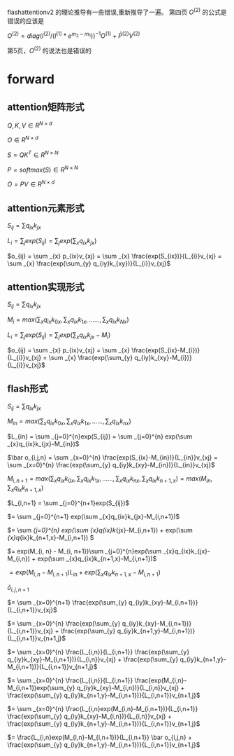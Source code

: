 
flashattentionv2 的理论推导有一些错误,重新推导了一遍。
第四页 $O^{(2)}$ 的公式是错误的应该是

$O^{(2)} = diag(l^{(2)}/(l^{(1)} * e^{m_{2}-m_{1}}))^{-1}O^{(1)} + \bar P^{(2)}V^{(2)}$

第5页，$O^{(2)}$ 的说法也是错误的

# forward

## attention矩阵形式
$Q, K, V \in R^{N \times d}$

$O \in R^{N \times d}$

$S = QK^{T} \in R^{N \times N}$

$P = softmax(S) \in R^{N \times N}$

$O = PV  \in R^{N \times d}$

## attention元素形式

$S_{ij} = \sum q_{ix}k_{jx}$

$L_{i} = \sum _{j}exp(S_{ij}) = \sum _{j} exp(\sum _{x}q_{ix}k_{jx})$

$o_{ij} = \sum _{x} p_{ix}v_{xj} = \sum _{x} \frac{exp(S_{ix})}{L_{i}}v_{xj} = \sum _{x} \frac{exp(\sum_{y} q_{iy}k_{xy})}{L_{i}}v_{xj}$

## attention实现形式

$S_{ij} = \sum q_{ix}k_{jx}$

$M_{i} = max(\sum_{x} q_{ix}k_{0x}, \sum_{x} q_{ix}k_{1x}, ......, \sum_{x} q_{ix}k_{Nx})$

$L_{i} = \sum _{j}exp(S_{ij}) = \sum _{j} exp(\sum _{x}q_{ix}k_{jx}-M_{i})$

$o_{ij} = \sum _{x} p_{ix}v_{xj} = \sum _{x} \frac{exp(S_{ix}-M_{i})}{L_{i}}v_{xj} = \sum _{x} \frac{exp(\sum_{y} q_{iy}k_{xy}-M_{i})}{L_{i}}v_{xj}$

## flash形式

$S_{ij} = \sum q_{ix}k_{jx}$

$M_{in} = max(\sum_{x} q_{ix}k_{0x}, \sum_{x} q_{ix}k_{1x}, ......, \sum_{x} q_{ix}k_{nx})$

$L_{in} = \sum _{j=0}^{n}exp(S_{ij}) = \sum _{j=0}^{n} exp(\sum _{x}q_{ix}k_{jx}-M_{in})$

$\bar o_{i,j,n} = \sum _{x=0}^{n} \frac{exp(S_{ix}-M_{in})}{L_{in}}v_{xj} = \sum _{x=0}^{n} \frac{exp(\sum_{y} q_{iy}k_{xy}-M_{in})}{L_{in}}v_{xj}$

$M_{i,n+1} = max(\sum_{x} q_{ix}k_{0x}, \sum_{x} q_{ix}k_{1x}, ......, \sum_{x} q_{ix}k_{nx}, \sum_{x} q_{ix}k_{n+1,x}) = max(M_{in}, \sum_{x} q_{ix}k_{n+1,x})$

$L_{i,n+1} = \sum _{j=0}^{n+1}exp(S_{ij})$

$= \sum _{j=0}^{n+1} exp(\sum _{x}q_{ix}k_{jx}-M_{i,n+1})$

$= \sum _{j=0}^{n} exp(\sum _{x}q_{ix}k_{jx}-M_{i,n+1}) + exp(\sum _{x}q_{ix}k_{n+1,x}-M_{i,n+1}) $

$= exp(M_{i, n} - M_{i, n+1})\sum _{j=0}^{n}exp(\sum _{x}q_{ix}k_{jx}-M_{i,n}) + exp(\sum _{x}q_{ix}k_{n+1,x}-M_{i,n+1})$

$= exp(M_{i, n} - M_{i, n+1})L_{in}+ exp(\sum _{x}q_{ix}k_{n+1,x}-M_{i,n+1})$

$\bar o_{i,j,n+1}$

$= \sum _{x=0}^{n+1} \frac{exp(\sum_{y} q_{iy}k_{xy}-M_{i,n+1})}{L_{i,n+1}}v_{xj}$

$= \sum _{x=0}^{n} \frac{exp(\sum_{y} q_{iy}k_{xy}-M_{i,n+1})}{L_{i,n+1}}v_{xj} + \frac{exp(\sum_{y} q_{iy}k_{n+1,y}-M_{i,n+1})}{L_{i,n+1}}v_{n+1,j}$


$= \sum _{x=0}^{n} \frac{L_{i,n}}{L_{i,n+1}} \frac{exp(\sum_{y} q_{iy}k_{xy}-M_{i,n+1})}{L_{i,n}}v_{xj} + \frac{exp(\sum_{y} q_{iy}k_{n+1,y}-M_{i,n+1})}{L_{i,n+1}}v_{n+1,j}$

$= \sum _{x=0}^{n} \frac{L_{i,n}}{L_{i,n+1}} \frac{exp(M_{i,n}-M_{i,n+1})exp(\sum_{y} q_{iy}k_{xy}-M_{i,n})}{L_{i,n}}v_{xj} + \frac{exp(\sum_{y} q_{iy}k_{n+1,y}-M_{i,n+1})}{L_{i,n+1}}v_{n+1,j}$

$= \sum _{x=0}^{n} \frac{L_{i,n}exp(M_{i,n}-M_{i,n+1})}{L_{i,n+1}} \frac{exp(\sum_{y} q_{iy}k_{xy}-M_{i,n})}{L_{i,n}}v_{xj} + \frac{exp(\sum_{y} q_{iy}k_{n+1,y}-M_{i,n+1})}{L_{i,n+1}}v_{n+1,j}$

$= \frac{L_{i,n}exp(M_{i,n}-M_{i,n+1})}{L_{i,n+1}} \bar o_{i,j,n} + \frac{exp(\sum_{y} q_{iy}k_{n+1,y}-M_{i,n+1})}{L_{i,n+1}}v_{n+1,j}$